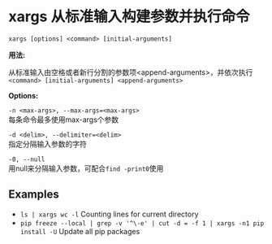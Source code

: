 # xargs 从标准输入构建参数并执行命令

`xargs [options] <command> [initial-arguments]`

**用法:**

从标准输入由空格或者新行分割的参数项\<append-arguments\>，并依次执行  
`<command> [initial-arguments] <append-arguments>`

**Options:**

`-n <max-args>, --max-args=<max-args>`  
每条命令最多使用max-args个参数

`-d <delim>, --delimiter=<delim>`  
指定分隔输入参数的字符

`-0, --null`  
用null来分隔输入参数，可配合`find -print0`使用

## Examples
* `ls | xargs wc -l` Counting lines for current directory
* `pip freeze --local | grep -v '^\-e' | cut -d = -f 1 | xargs -n1 pip install -U` Update all pip packages
